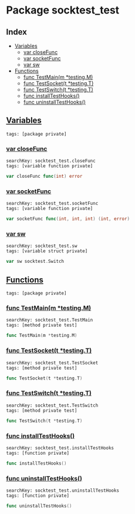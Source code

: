 # Package socktest_test

## Index

* [Variables](#var)
    * [var closeFunc](#closeFunc)
    * [var socketFunc](#socketFunc)
    * [var sw](#sw)
* [Functions](#func)
    * [func TestMain(m *testing.M)](#TestMain)
    * [func TestSocket(t *testing.T)](#TestSocket)
    * [func TestSwitch(t *testing.T)](#TestSwitch)
    * [func installTestHooks()](#installTestHooks)
    * [func uninstallTestHooks()](#uninstallTestHooks)


## <a id="var" href="#var">Variables</a>

```
tags: [package private]
```

### <a id="closeFunc" href="#closeFunc">var closeFunc</a>

```
searchKey: socktest_test.closeFunc
tags: [variable function private]
```

```Go
var closeFunc func(int) error
```

### <a id="socketFunc" href="#socketFunc">var socketFunc</a>

```
searchKey: socktest_test.socketFunc
tags: [variable function private]
```

```Go
var socketFunc func(int, int, int) (int, error)
```

### <a id="sw" href="#sw">var sw</a>

```
searchKey: socktest_test.sw
tags: [variable struct private]
```

```Go
var sw socktest.Switch
```

## <a id="func" href="#func">Functions</a>

```
tags: [package private]
```

### <a id="TestMain" href="#TestMain">func TestMain(m *testing.M)</a>

```
searchKey: socktest_test.TestMain
tags: [method private test]
```

```Go
func TestMain(m *testing.M)
```

### <a id="TestSocket" href="#TestSocket">func TestSocket(t *testing.T)</a>

```
searchKey: socktest_test.TestSocket
tags: [method private test]
```

```Go
func TestSocket(t *testing.T)
```

### <a id="TestSwitch" href="#TestSwitch">func TestSwitch(t *testing.T)</a>

```
searchKey: socktest_test.TestSwitch
tags: [method private test]
```

```Go
func TestSwitch(t *testing.T)
```

### <a id="installTestHooks" href="#installTestHooks">func installTestHooks()</a>

```
searchKey: socktest_test.installTestHooks
tags: [function private]
```

```Go
func installTestHooks()
```

### <a id="uninstallTestHooks" href="#uninstallTestHooks">func uninstallTestHooks()</a>

```
searchKey: socktest_test.uninstallTestHooks
tags: [function private]
```

```Go
func uninstallTestHooks()
```

